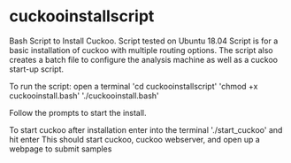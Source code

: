# cuckooinstallscript
Bash Script to Install Cuckoo. Script tested on Ubuntu 18.04
Script is for a basic installation of cuckoo with multiple routing options.
The script also creates a batch file to configure the analysis machine as well as a cuckoo start-up script.

To run the script:
open a terminal
'cd cuckooinstallscript'
'chmod +x cuckooinstall.bash' 
'./cuckooinstall.bash'

Follow the prompts to start the install. 

To start cuckoo after installation enter into the terminal './start_cuckoo' and hit enter
This should start cuckoo, cuckoo webserver, and open up a webpage to submit samples

